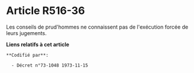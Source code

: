 # Article R516-36

Les conseils de prud'hommes ne connaissent pas de l'exécution forcée de leurs jugements.

**Liens relatifs à cet article**

	**Codifié par**:

	  - Décret n°73-1048 1973-11-15
